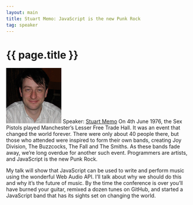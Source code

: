 ```yaml
---
layout: main
title: Stuart Memo: JavaScript is the new Punk Rock
tag: speaker
---
```


# {{ page.title }}

<img src="/images/stuart-memo.jpeg" class="speaker" alt="Stuart Memo" />
Speaker: <a href="http://stuartmemo.com">Stuart Memo</a>
On 4th June 1976, the Sex Pistols played Manchester’s Lesser Free Trade Hall. It was an event that changed the world forever. There were only about 40 people there, but those who attended were inspired to form their own bands, creating Joy Division, The Buzzcocks, The Fall and The Smiths. As these bands fade away, we’re long overdue for another such event. Programmers are artists, and JavaScript is the new Punk Rock.

My talk will show that JavaScript can be used to write and perform music using the wonderful Web Audio API. I’ll talk about why we should do this and why it’s the future of music. By the time the conference is over you’ll have burned your guitar, remixed a dozen tunes on GitHub, and started a JavaScript band that has its sights set on changing the world.
